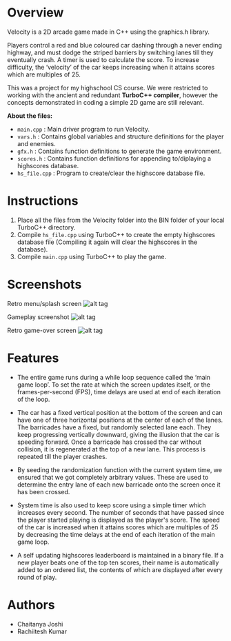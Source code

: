 # Overview
Velocity is a 2D arcade game made in C++ using the graphics.h library. 

Players control a red and blue coloured car dashing through a never ending highway, and must dodge the striped barriers by switching lanes till they eventually crash. A timer is used to calculate the score. To increase difficulty, the ‘velocity’ of the car keeps increasing when it attains scores which are multiples of 25.

This was a project for my highschool CS course. We were restricted to working with the ancient and redundant **TurboC++ compiler**, however the concepts demonstrated in coding a simple 2D game are still relevant.

**About the files:**
* `main.cpp` : Main driver program to run Velocity.
* `vars.h` : Contains global variables and structure definitions for the player and enemies.
* `gfx.h` : Contains function definitions to generate the game environment.
* `scores.h` : Contains function definitions for appending to/diplaying a highscores database.
* `hs_file.cpp` : Program to create/clear the highscore database file.

# Instructions
1. Place all the files from the Velocity folder into the BIN folder of your local TurboC++ directory.
2. Compile `hs_file.cpp` using TurboC++ to create the empty highscores database file (Compiling it again will clear the highscores in the database).
3. Compile `main.cpp` using TurboC++ to play the game.

# Screenshots
Retro menu/splash screen
![alt tag](https://raw.githubusercontent.com/ckjoshi9/Velocity/master/Screenshots/screenshot1.jpg)

Gameplay screenshot
![alt tag](https://raw.githubusercontent.com/ckjoshi9/Velocity/master/Screenshots/screenshot2.jpg)

Retro game-over screen
![alt tag](https://raw.githubusercontent.com/ckjoshi9/Velocity/master/Screenshots/screenshot3.jpg)

# Features
* The entire game runs during a while loop sequence called the ‘main game loop’. To set the rate at which the screen updates itself, or the frames-per-second (FPS), time delays are used at end of each iteration of the loop.

* The car has a fixed vertical position at the bottom of the screen and can have one of three horizontal positions at the center of each of the lanes. The barricades have a fixed, but randomly selected lane each. They keep progressing vertically downward, giving the illusion that the car is speeding forward. Once a barricade has crossed the car without collision, it is regenerated at the top of a new lane. This process is repeated till the player crashes.

* By seeding the randomization function with the current system time, we ensured that we got completely arbitrary values. These are used to determine the entry lane of each new barricade onto the screen once it has been crossed.

* System time is also used to keep score using a simple timer which increases every second. The number of seconds that have passed since the player started playing is displayed as the player's score. The speed of the car is increased when it attains scores which are multiples of 25 by decreasing the time delays at the end of each iteration of the main game loop.

* A self updating highscores leaderboard is maintained in a binary file. If a new player beats one of the top ten scores, their name is automatically added to an ordered list, the contents of which are displayed after every round of play.

# Authors
* Chaitanya Joshi
* Rachiitesh Kumar

